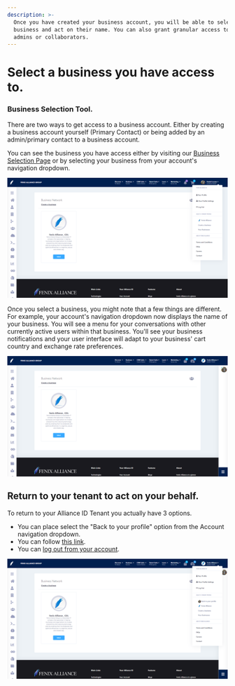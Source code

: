 ```yaml
---
description: >-
  Once you have created your business account, you will be able to select that
  business and act on their name. You can also grant granular access to other
  admins or collaborators.
---
```


# Select a business you have access to.

### Business Selection Tool.

There are two ways to get access to a business account. Either by creating a business account yourself \(Primary Contact\) or being added by an admin/primary contact to a business account.

You can see the business you have access either by visiting our [Business Selection Page](https://fenixalliance.com.co/Business/SelectBusiness) or by selecting your business from your account's navigation dropdown.

![](../../.gitbook/assets/image%20%286%29.png)

Once you select a business, you might note that a few things are different. For example, your account's navigation dropdown now displays the name of your business. You will see a menu for your conversations with other currently active users within that business. You'll see your business notifications and your user interface will adapt to your business' cart country and exchange rate preferences. 

![You can differentiate between business and tenant mode by taking a look at your account&apos;s navigation dropdown.](../../.gitbook/assets/image.png)

## Return to your tenant to act on your behalf.

To return to your Alliance ID Tenant you actually have 3 options. 

* You can place select the "Back to your profile" option from the Account navigation dropdown.
* You can follow [this link](https://fenixalliance.com.co/Business/SelectBusiness/DeSelect).
* You can [log out from your account](https://fenixalliance.com.co/Account/SignOut).

![When you are on business mode, you can select the &quot;Back to your profile&quot; option from the Account navigation dropdown to deselect your current business tenant.](../../.gitbook/assets/image%20%284%29.png)



